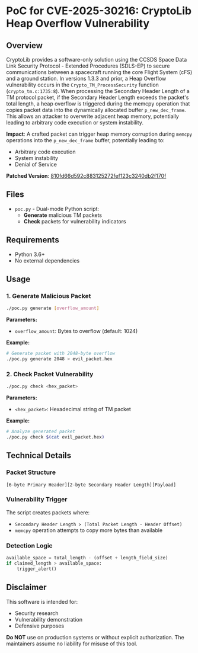 # PoC for CVE-2025-30216: CryptoLib Heap Overflow Vulnerability

## Overview

CryptoLib provides a software-only solution using the CCSDS Space Data Link Security Protocol - Extended Procedures (SDLS-EP) to secure communications between a spacecraft running the core Flight System (cFS) and a ground station. In versions 1.3.3 and prior, a Heap Overflow vulnerability occurs in the `Crypto_TM_ProcessSecurity` function (`crypto_tm.c:1735:8`). When processing the Secondary Header Length of a TM protocol packet, if the Secondary Header Length exceeds the packet's total length, a heap overflow is triggered during the memcpy operation that copies packet data into the dynamically allocated buffer `p_new_dec_frame`. This allows an attacker to overwrite adjacent heap memory, potentially leading to arbitrary code execution or system instability.

**Impact**: A crafted packet can trigger heap memory corruption during `memcpy` operations into the `p_new_dec_frame` buffer, potentially leading to:
- Arbitrary code execution
- System instability
- Denial of Service

**Patched Version**: [810fd66d592c883125272fef123c3240db2f170f](https://github.com/nasa/CryptoLib/commit/810fd66d592c883125272fef123c3240db2f170f)

## Files

- `poc.py` - Dual-mode Python script:
  - **Generate** malicious TM packets
  - **Check** packets for vulnerability indicators

## Requirements

- Python 3.6+
- No external dependencies

## Usage

### 1. Generate Malicious Packet

```bash
./poc.py generate [overflow_amount]
```

**Parameters:**

- `overflow_amount`: Bytes to overflow (default: 1024)

**Example:**

```bash
# Generate packet with 2048-byte overflow
./poc.py generate 2048 > evil_packet.hex
```

### 2. Check Packet Vulnerability

```bash
./poc.py check <hex_packet>
```

**Parameters:**

- `<hex_packet>`: Hexadecimal string of TM packet

**Example:**

```bash
# Analyze generated packet
./poc.py check $(cat evil_packet.hex)
```

## Technical Details

### Packet Structure

```
[6-byte Primary Header][2-byte Secondary Header Length][Payload]
```

### Vulnerability Trigger

The script creates packets where:

- `Secondary Header Length > (Total Packet Length - Header Offset)`
- `memcpy` operation attempts to copy more bytes than available

### Detection Logic

```python
available_space = total_length - (offset + length_field_size)
if claimed_length > available_space:
    trigger_alert()
```

## Disclaimer

This software is intended for:

- Security research
- Vulnerability demonstration
- Defensive purposes

**Do NOT** use on production systems or without explicit authorization. The maintainers assume no liability for misuse of this tool.





